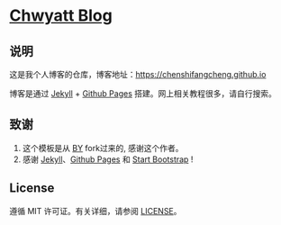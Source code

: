 # [Chwyatt Blog](https://chenshifangcheng.github.io)

## 说明

这是我个人博客的仓库，博客地址：<https://chenshifangcheng.github.io>

博客是通过 [Jekyll][] + [Github Pages][] 搭建。网上相关教程很多，请自行搜索。

## 致谢

1. 这个模板是从 [BY][] fork过来的, 感谢这个作者。
2. 感谢 [Jekyll][]、[Github Pages][] 和 [Start Bootstrap][] !

## License

遵循 MIT 许可证。有关详细，请参阅 [LICENSE](https://github.com/chenshifangcheng/chenshifangcheng.github.io/blob/master/LICENSE)。


[Jekyll]: https://jekyllrb.com/
[Github Pages]: https://pages.github.com/
[BY]: https://github.com/qiubaiying/qiubaiying.github.io
[Start Bootstrap]: https://github.com/BlackrockDigital/startbootstrap-clean-blog-jekyll
